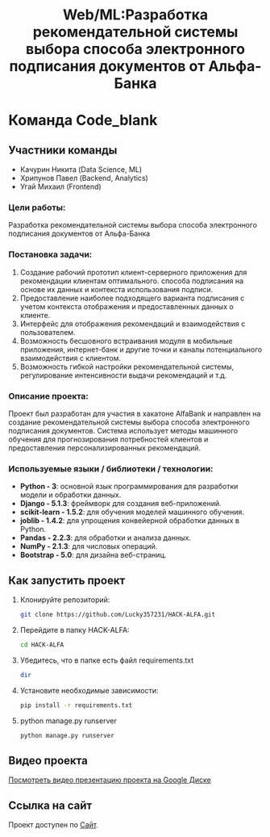 <h1 align="center">Web/ML:Разработка рекомендательной системы выбора способа электронного подписания документов от Альфа-Банка</h1>  

# Команда Code_blank

## Участники команды

- Качурин Никита (Data Science, ML)
- Хрипунов Павел (Backend, Analytics)
- Угай Михаил (Frontend)

### Цели работы:

Разработка рекомендательной системы
выбора способа электронного подписания
документов от Альфа-Банка

### Постановка задачи:

1. Создание рабочий прототип клиент-серверного приложения для рекомендации клиентам оптимального.
способа подписания на основе их данных и контекста использования подписи.
2. Предоставление наиболее подходящего варианта подписания с учетом контекста отображения и предоставленных данных о клиенте.
3. Интерфейс для отображения рекомендаций и взаимодействия с пользователем.
4. Возможность бесшовного встраивания модуля в мобильные приложения, интернет-банк и другие точки и каналы
потенциального взаимодействия с клиентом.
5. Возможность гибкой настройки рекомендательной системы, регулирование интенсивности выдачи рекомендаций и т.д.


### Описание проекта:

Проект был разработан для участия в хакатоне AlfaBank и направлен на создание рекомендательной системы выбора способа электронного подписания
документов. Система использует методы машинного обучения для прогнозирования потребностей клиентов и предоставления персонализированных рекомендаций.

### Используемые языки / библиотеки / технологии:

- **Python - 3**: основной язык программирования для разработки модели и обработки данных.
- **Django - 5.1.3**: фреймворк для создания веб-приложений.
- **scikit-learn - 1.5.2**: для обучения моделей машинного обучения.
- **joblib - 1.4.2**: для упрощения конвейерной обработки данных в Python.
- **Pandas - 2.2.3**: для обработки и анализа данных.
- **NumPy - 2.1.3**: для числовых операций.
- **Bootstrap - 5.0**: для дизайна веб-страниц.
## Как запустить проект
1. Клонируйте репозиторий:
   ```bash
   git clone https://github.com/Lucky357231/HACK-ALFA.git
2. Перейдите в папку HACK-ALFA:
    ```bash
   cd HACK-ALFA
3. Убедитесь, что в папке есть файл requirements.txt
   ```bash
   dir
4. Установите необходимые зависимости:
    ```bash
   pip install -r requirements.txt
5. python manage.py runserver
    ```bash
   python manage.py runserver
## Видео проекта

[Посмотреть видео презентацию проекта на Google Диске](https://drive.google.com/file/d/1CJfU4wNvED5aiidSYs71qFWuAFRE9dN2/view?usp=sharing)

## Ссылка на сайт

Проект доступен по [Сайт](https://hack-alfa.onrender.com).
